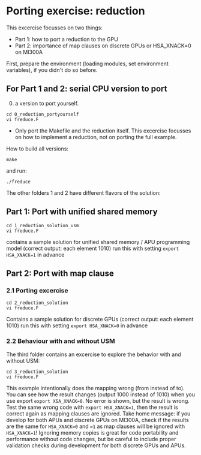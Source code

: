 # Porting exercise: reduction

This excercise focusses on two things:
- Part 1: how to port a reduction to the GPU
- Part 2: importance of map clauses on discrete GPUs or HSA_XNACK=0 on MI300A
  
First, prepare the environment (loading modules, set environment variables), if you didn't do so before.
## For Part 1 and 2: serial CPU version to port
0) a version to port yourself.
```
cd 0_reduction_portyourself
vi freduce.F
```
- Only port the Makefile and the reduction itself. This excercise focusses on how to implement a reduction, not on porting the full example.

How to build all versions:
```
make
```
and run:
```
./freduce
```
The other folders 1 and 2 have different flavors of the solution:
## Part 1: Port with unified shared memory
```
cd 1_reduction_solution_usm
vi freduce.F
```
contains a sample solution for unified shared memory / APU programming model (correct output: each element 1010)  run this with setting ```export HSA_XNACK=1``` in advance

## Part 2: Port with map clause
### 2.1 Porting excercise
```
cd 2_reduction_solution
vi freduce.F
```
Contains a sample solution for discrete GPUs (correct output: each element 1010) run this with setting ```export HSA_XNACK=0``` in advance
### 2.2 Behaviour with and without USM
The third folder contains an excercise to explore the behavior with and without USM:
```
cd 3_reduction_solution
vi freduce.F
```
This example intentionally does the mapping wrong (from instead of to). You can see how the result changes (output 1000 instead of 1010) when you use export ```export XSA_XNACK=0```. No error is shown, but the result is wrong. 
Test the same wrong code with ```export HSA_XNACK=1```, then the result is correct again as mapping clauses are ignored.
Take home message: if you develop for both APUs and discrete GPUs on MI300A, check if the results are the same for ```HSA_XNACK=0``` and ```=1``` as map clauses will be ignored with ```HSA_XNACK=1```! Ignoring memory copies is great for code portability and performance without code changes, but be careful to include proper validation checks during development for both discrete GPUs and APUs.
